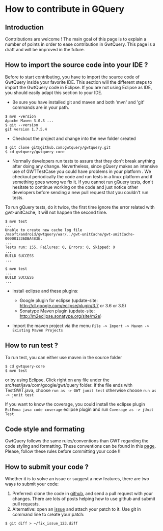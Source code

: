 # How to contribute in GQuery

## Introduction

Contributions are welcome ! The main goal of this page is to explain a number of points in order to ease contribution in GwtQuery.
This page is a draft and will be improved in the future.

## How to import the source code into your IDE ?

Before to start contributing, you have to import the source code of GwtQuery inside your favorite IDE. This section will the different steps to import the GwtQuery code in Eclipse. If you are not using Eclipse as IDE, you should easily adapt this section to your IDE.

  * Be sure you have installed git and maven and both 'mvn' and 'git' commands are in your path.

```
$ mvn -version
Apache Maven 3.0.3 ...
$ git --version
git version 1.7.5.4
```

  * Checkout the project and change into the new folder created

```
$ git clone git@github.com:gwtquery/gwtquery.git
$ cd gwtquery/gwtquery-core
```

  * Normally developers run tests to assure that they don't break anything after doing any change. Nevertheless, since gQuery makes an intensive use of GWTTestCase you could have problems in your platform . We checkout periodically the code and run tests in a linux platform and if something goes wrong we fix it. If you cannot run gQuery tests, don't hesitate to continue working on the code and just notice other developers before sending a new pull request that you couldn't run tests.

To run gQuery tests, do it twice, the first time ignore the error related with gwt-unitCache, it will not happen the second time.

```
$ mvn test
...
Unable to create new cache log file /msoft/android/gwtquery/war/../gwt-unitCache/gwt-unitCache-000001336DBA483E.
...
Tests run: 155, Failures: 0, Errors: 0, Skipped: 0
...
BUILD SUCCESS
...

$ mvn test
...
BUILD SUCCESS
...
```

  * Install eclipse and these plugins:
    * Google plugin for eclipse (update-site: http://dl.google.com/eclipse/plugin/3.7 or 3.6 or 3.5)
    * Sonatype Maven plugin (update-site: http://m2eclipse.sonatype.org/site/m2e)

  * Import the maven project via the menu `File -> Import -> Maven -> Existing Maven Projects`

## How to run test ?
To run test, you can either use maven in the source folder

```
$ cd gwtquery-core
$ mvn test
```

or by using Eclipse. Click right on any file under the src/test/java/com/google/gwt/query folder. If the file ends with TestGWT.java,  choose `run as -> GWT junit test` otherwise choose `run as -> junit test`

If you want to know the coverage, you could install the eclipse plugin `EclEmma java code coverage` eclipse plugin and run `Coverage as -> jUnit Test`

## Code style and formating
GwtQuery follows the same rules/conventions than GWT regarding the code styling and formatting. These conventions can be found in this [page](http://code.google.com/webtoolkit/makinggwtbetter.html#codestyle). Please, follow these rules before committing your code !!

## How to submit your code ?

Whether it is to solve an issue or suggest a new features, there are two ways to submit your code:

 1. Preferred: clone the code in [github](https://github.com/gwtquery/gwtquery), and send a pull request with your changes. There are lots of posts helping how to use github and submit pull requests.
 1. Alternative: open an [issue](https://github.com/gwtquery/gwtquery/issues?state=open) and attach your patch to it. Use git in command line to create your patch:

```
$ git diff > ~/fix_issue_123.diff
```
